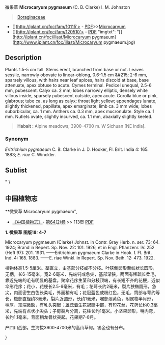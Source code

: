 微果草 **Microcaryum pygmaeum** (C. B. Clarke) I. M. Johnston

> [Boraginaceae](http://www.iplant.cn/info/Boraginaceae?t=foc)
* [](http://iplant.cn/foc/fam/10115'> - [PDF](http://iplant.cn/foc/pdf/Boraginaceae.pdf)>>[Microcaryum](http://www.iplant.cn/info/Microcaryum?t=foc)
* [](http://iplant.cn/foc/fam/120510'> - [PDF](http://www.iplant.cn/foc/pdf/Microcaryum.pdf)
  "imgtxt": "[](http://iplant.cn/foc/illast/Microcaryum pygmaeum](http://www.iplant.cn/foc/illast/Microcaryum pygmaeum.jpg)

## Description

Plants 1.5-5 cm tall. Stems erect, branched from base or not. Leaves sessile, narrowly obovate to linear-oblong, 0.6-1.5 cm &amp;#215; 2-6 mm, sparsely villous, with hairs near leaf apices, hairs discoid at base, base attenuate, apex obtuse to acute. Cymes terminal. Pedicel unequal, 2.5-6 mm, pubescent. Calyx ca. 2 mm; lobes narrowly elliptic, densely white villous inside, sparsely pubescent outside, apex acute. Corolla blue or pink, glabrous; tube ca. as long as calyx; throat light yellow; appendages lunate, slightly thickened, papillate, apex emarginate; limb ca. 3 mm wide; lobes suborbicular, ca. 1 mm. Anthers ca. 0.3 mm, apex mucronulate. Style ca. 1 mm. Nutlets ovate, slightly incurved, ca. 1.1 mm, abaxially slightly keeled.

> **Habait** : 
> Alpine meadows; 3900-4700 m. W Sichuan [NE India].

### Synonym
*Eritrichium pygmaeum* C. B. Clarke in J. D. Hooker, Fl. Brit. India 4: 165. 1883; *E. riae* C. Winckler.

## Sublist
"
}
## 中国植物志

**微果草 Microcaryum pygmaeum",

* [《中国植物志》](http://www.iplant.cn/frps)- [第64(2)卷](http://www.iplant.cn/frps/vol/64(2)) >> 113页 [PDF](http://www.iplant.cn/frps/pdf/64(2)/113.pdf)

**1. 微果草 图版18: 4-7**

Microcaryum pygmaeum (Clarke) Johnst. in Contr. Gray Herb. n. ser. 73: 64. 1924; Brand in Repert. Sp. Nov. 22: 101. 1926, et in Engl. Pflanzenr. IV. 252 (Heft 97): 201. 1931. ——Eritrichium pygmaeum Clarke in Hook. f. Fl. Brit. Ind. 4: 165. 1883. ——E. riae Winkl. in Repert. Sp. Nov. Beih. 12: 473. 1922.

植物体高1.5-5厘米。茎直立，由基部分枝或不分枝。叶狭倒卵形至线状长圆形，无柄，长6-15毫米，宽2-6毫米，先端钝或急尖，基部渐狭，两面有稀疏长柔毛，靠近先端的毛有明显的基盘。聚伞花序生茎和分枝顶端，有长短不齐的花梗，近似伞形花序；花小，花梗长2.5-6毫米，有毛；花萼长约2毫米，裂片狭椭圆形，急尖，内面密生白色长柔毛，外面稍有毛；花冠蓝色或粉红色，无毛，筒部与萼约等长，檐部直径约3毫米，裂片近圆形，长约1毫米，喉部淡黄色，附属物半月形，稍厚，顶端微缺，有乳头突起；雄蕊着生花冠筒中部，有短花丝，花药长约0.3毫米，先端有点状小尖头；子房裂片分离，花柱长约1毫米。小坚果卵形，稍内弯，长约1.1毫米，背面稍龙骨状突起。花果期7-8月。

产四川西部。生海拔3900-4700米的高山草甸。锡金也有分布。

}